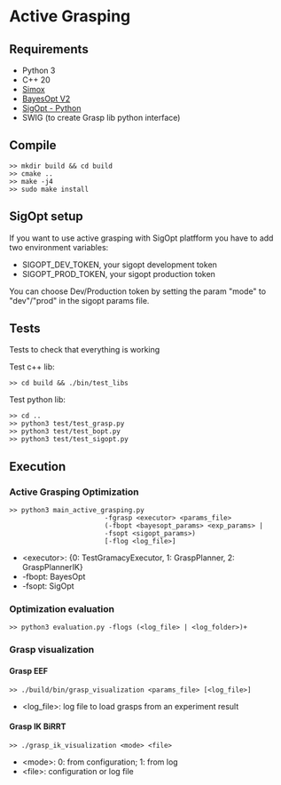 # Active Grasping

## Requirements

* Python 3
* C++ 20
* [Simox](https://gitlab.com/Simox/simox)
* [BayesOpt V2](https://github.com/rmcantin/bayesoptpro)
* [SigOpt - Python](https://sigopt.com/)
* SWIG (to create Grasp lib python interface)

## Compile

    >> mkdir build && cd build
    >> cmake ..
    >> make -j4
    >> sudo make install

## SigOpt setup

If you want to use active grasping with SigOpt platfform you have to add two environment variables:

* SIGOPT_DEV_TOKEN, your sigopt development token
* SIGOPT_PROD_TOKEN, your sigopt production token

You can choose Dev/Production token by setting the param "mode" to "dev"/"prod" in the sigopt params file.

## Tests

Tests to check that everything is working

Test c++ lib:

    >> cd build && ./bin/test_libs

Test python lib:

    >> cd ..
    >> python3 test/test_grasp.py
    >> python3 test/test_bopt.py
    >> python3 test/test_sigopt.py

## Execution

### Active Grasping Optimization

    >> python3 main_active_grasping.py
                            -fgrasp <executor> <params_file>
                            (-fbopt <bayesopt_params> <exp_params> |
                            -fsopt <sigopt_params>)
                            [-flog <log_file>]

* <executor\>: {0: TestGramacyExecutor, 1: GraspPlanner, 2: GraspPlannerIK}
* -fbopt: BayesOpt
* -fsopt: SigOpt

### Optimization evaluation

    >> python3 evaluation.py -flogs (<log_file> | <log_folder>)+

### Grasp visualization

#### Grasp EEF

    >> ./build/bin/grasp_visualization <params_file> [<log_file>]

* <log_file>: log file to load grasps from an experiment result

#### Grasp IK BiRRT

    >> ./grasp_ik_visualization <mode> <file>

* <mode\>: 0: from configuration; 1: from log
* <file\>: configuration or log file
